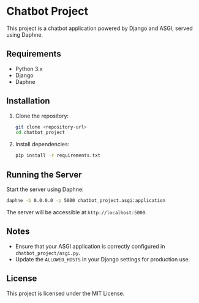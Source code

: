 
# Chatbot Project

This project is a chatbot application powered by Django and ASGI, served using Daphne.

## Requirements

- Python 3.x
- Django
- Daphne

## Installation

1. Clone the repository:
    ```bash
    git clone <repository-url>
    cd chatbot_project
    ```

2. Install dependencies:
    ```bash
    pip install -r requirements.txt
    ```

## Running the Server

Start the server using Daphne:
```bash
daphne -b 0.0.0.0 -p 5000 chatbot_project.asgi:application
```

The server will be accessible at `http://localhost:5000`.

## Notes

- Ensure that your ASGI application is correctly configured in `chatbot_project/asgi.py`.
- Update the `ALLOWED_HOSTS` in your Django settings for production use.

## License

This project is licensed under the MIT License.

